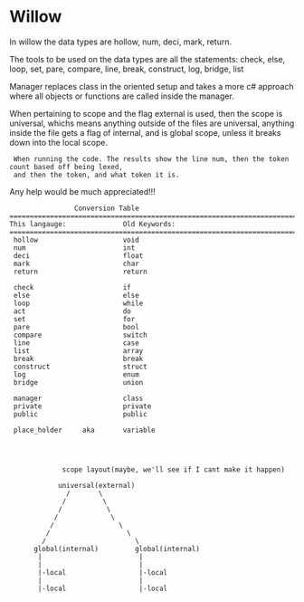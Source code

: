 # Willow

In willow the data types are hollow, num, deci, mark, return.                  

The tools to be used on the data types are all the statements: check, else, loop, set, pare, compare, line, break, construct, log, bridge, list

Manager replaces class in the oriented setup and takes a more c# approach where all objects or functions are called inside the manager.

When pertaining to scope and the flag external is used, then the scope is universal, whichs means anything outside of the files are universal, anything inside the file gets a flag of internal, and is global scope, unless it breaks down into the local scope.

     When running the code. The results show the line num, then the token count based off being lexed, 
     and then the token, and what token it is.
     
Any help would be much appreciated!!!     
     

                    Conversion Table
    =================================================================================
    This langauge:              Old Keywords:
    =================================================================================
     hollow                     void
     num                        int
     deci                       float
     mark                       char
     return                     return

     check                      if
     else                       else
     loop                       while
     act                        do
     set                        for
     pare                       bool
     compare                    switch
     line                       case
     list                       array
     break                      break
     construct                  struct
     log                        enum
     bridge                     union

     manager                    class
     private                    private
     public                     public

     place_holder     aka       variable
           
           
           
     
                 scope layout(maybe, we'll see if I cant make it happen)
               
                universal(external)
                  /       \
                 /         \
                /           \
               /             \
              /                \
             /                   \
            /                      \
          global(internal)         global(internal)
           |                        |
           |                        |
           |-local                  |-local
           |                        |
           |-local                  |-local
